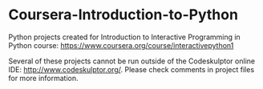 # Coursera-Introduction-to-Python

Python projects created for Introduction to Interactive Programming in Python course: https://www.coursera.org/course/interactivepython1

Several of these projects cannot be run outside of the Codeskulptor online IDE: http://www.codeskulptor.org/. Please check comments in project files for more information.
